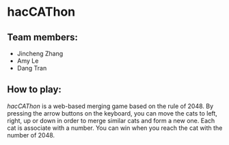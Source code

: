 # hacCAThon

## Team members:
- Jincheng Zhang
- Amy Le
- Dang Tran

## How to play:
_hacCAThon_ is a web-based merging game based on the rule of 2048. By pressing the arrow buttons on the keyboard, you can move the cats to left, right, up or down in order to merge similar cats and form a new one. Each cat is associate with a number. You can win when you reach the cat with the number of 2048. 

